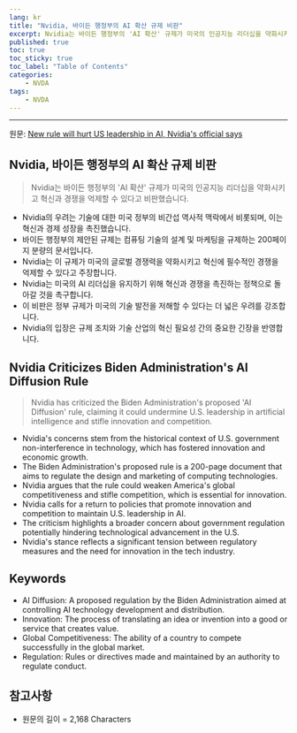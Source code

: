 ```yaml
---
lang: kr
title: "Nvidia, 바이든 행정부의 AI 확산 규제 비판"
excerpt: Nvidia는 바이든 행정부의 'AI 확산' 규제가 미국의 인공지능 리더십을 약화시키고 혁신과 경쟁을 억제할 수 있다고 비판했습니다.
published: true
toc: true
toc_sticky: true
toc_label: "Table of Contents"
categories:
    - NVDA
tags:
    - NVDA
---
```


---

  원문: [New rule will hurt US leadership in AI, Nvidia's official says](https://www.investing.com/news/stock-market-news/new-rule-will-hurt-us-leadership-in-ai-nvidias-official-says-3808663)

## Nvidia, 바이든 행정부의 AI 확산 규제 비판

> Nvidia는 바이든 행정부의 'AI 확산' 규제가 미국의 인공지능 리더십을 약화시키고 혁신과 경쟁을 억제할 수 있다고 비판했습니다.


- Nvidia의 우려는 기술에 대한 미국 정부의 비간섭 역사적 맥락에서 비롯되며, 이는 혁신과 경제 성장을 촉진했습니다.
- 바이든 행정부의 제안된 규제는 컴퓨팅 기술의 설계 및 마케팅을 규제하는 200페이지 분량의 문서입니다.
- Nvidia는 이 규제가 미국의 글로벌 경쟁력을 약화시키고 혁신에 필수적인 경쟁을 억제할 수 있다고 주장합니다.
- Nvidia는 미국의 AI 리더십을 유지하기 위해 혁신과 경쟁을 촉진하는 정책으로 돌아갈 것을 촉구합니다.
- 이 비판은 정부 규제가 미국의 기술 발전을 저해할 수 있다는 더 넓은 우려를 강조합니다.
- Nvidia의 입장은 규제 조치와 기술 산업의 혁신 필요성 간의 중요한 긴장을 반영합니다.

## Nvidia Criticizes Biden Administration's AI Diffusion Rule

> Nvidia has criticized the Biden Administration's proposed 'AI Diffusion' rule, claiming it could undermine U.S. leadership in artificial intelligence and stifle innovation and competition.


- Nvidia's concerns stem from the historical context of U.S. government non-interference in technology, which has fostered innovation and economic growth.
- The Biden Administration's proposed rule is a 200-page document that aims to regulate the design and marketing of computing technologies.
- Nvidia argues that the rule could weaken America's global competitiveness and stifle competition, which is essential for innovation.
- Nvidia calls for a return to policies that promote innovation and competition to maintain U.S. leadership in AI.
- The criticism highlights a broader concern about government regulation potentially hindering technological advancement in the U.S.
- Nvidia's stance reflects a significant tension between regulatory measures and the need for innovation in the tech industry.

## Keywords

- AI Diffusion: A proposed regulation by the Biden Administration aimed at controlling AI technology development and distribution.
- Innovation: The process of translating an idea or invention into a good or service that creates value.
- Global Competitiveness: The ability of a country to compete successfully in the global market.
- Regulation: Rules or directives made and maintained by an authority to regulate conduct.

## 참고사항

- 원문의 길이 = 2,168 Characters


